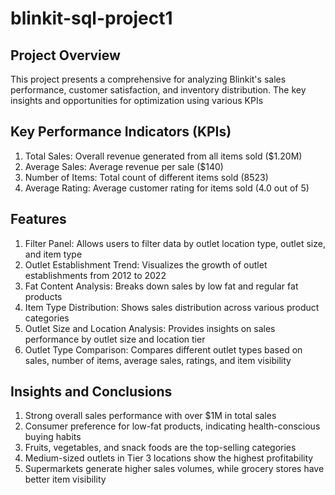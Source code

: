 # blinkit-sql-project1
## Project Overview
This project presents a comprehensive for analyzing Blinkit's sales performance, customer satisfaction, and inventory distribution. The key insights and opportunities for optimization using various KPIs
## Key Performance Indicators (KPIs)
1. Total Sales: Overall revenue generated from all items sold ($1.20M)
2. Average Sales: Average revenue per sale ($140)
3. Number of Items: Total count of different items sold (8523)
4. Average Rating: Average customer rating for items sold (4.0 out of 5)
## Features
1. Filter Panel: Allows users to filter data by outlet location type, outlet size, and item type
2. Outlet Establishment Trend: Visualizes the growth of outlet establishments from 2012 to 2022
3. Fat Content Analysis: Breaks down sales by low fat and regular fat products
4. Item Type Distribution: Shows sales distribution across various product categories
5. Outlet Size and Location Analysis: Provides insights on sales performance by outlet size and location tier
6. Outlet Type Comparison: Compares different outlet types based on sales, number of items, average sales, ratings, and item visibility
## Insights and Conclusions
1. Strong overall sales performance with over $1M in total sales
2. Consumer preference for low-fat products, indicating health-conscious buying habits
3. Fruits, vegetables, and snack foods are the top-selling categories
4. Medium-sized outlets in Tier 3 locations show the highest profitability
5. Supermarkets generate higher sales volumes, while grocery stores have better item visibility
